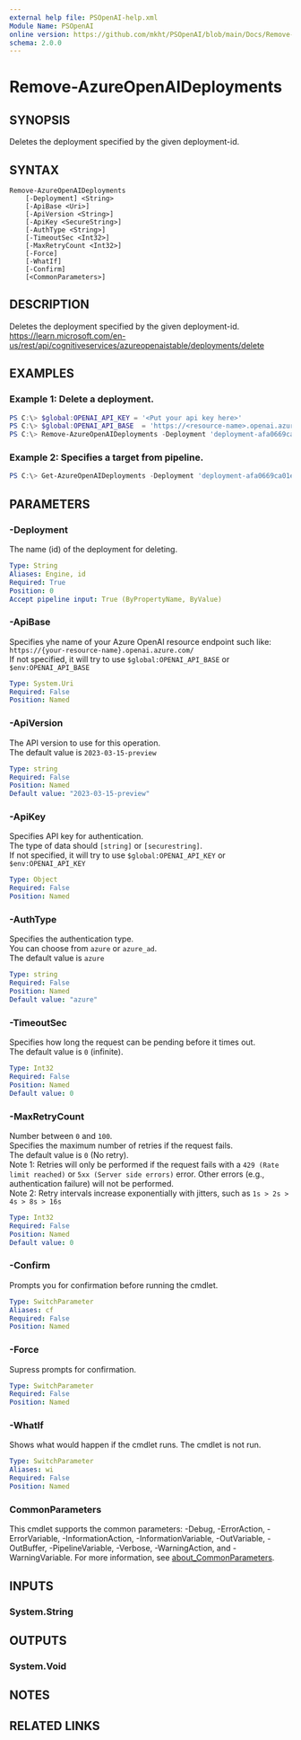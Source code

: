 ```yaml
---
external help file: PSOpenAI-help.xml
Module Name: PSOpenAI
online version: https://github.com/mkht/PSOpenAI/blob/main/Docs/Remove-AzureOpenAIDeployments.md
schema: 2.0.0
---
```


# Remove-AzureOpenAIDeployments

## SYNOPSIS
Deletes the deployment specified by the given deployment-id.

## SYNTAX

```
Remove-AzureOpenAIDeployments
    [-Deployment] <String>
    [-ApiBase <Uri>]
    [-ApiVersion <String>]
    [-ApiKey <SecureString>]
    [-AuthType <String>]
    [-TimeoutSec <Int32>]
    [-MaxRetryCount <Int32>]
    [-Force]
    [-WhatIf]
    [-Confirm]
    [<CommonParameters>]
```

## DESCRIPTION
Deletes the deployment specified by the given deployment-id.  
https://learn.microsoft.com/en-us/rest/api/cognitiveservices/azureopenaistable/deployments/delete

## EXAMPLES

### Example 1: Delete a deployment.
```powershell
PS C:\> $global:OPENAI_API_KEY = '<Put your api key here>'
PS C:\> $global:OPENAI_API_BASE  = 'https://<resource-name>.openai.azure.com/'
PS C:\> Remove-AzureOpenAIDeployments -Deployment 'deployment-afa0669ca01e4693ae3a93baf40f26d6'
```

### Example 2: Specifies a target from pipeline.
```powershell
PS C:\> Get-AzureOpenAIDeployments -Deployment 'deployment-afa0669ca01e4693ae3a93baf40f26d6' | Remove-AzureOpenAIDeployments -Force
```

## PARAMETERS

### -Deployment
The name (id) of the deployment for deleting.

```yaml
Type: String
Aliases: Engine, id
Required: True
Position: 0
Accept pipeline input: True (ByPropertyName, ByValue)
```

### -ApiBase
Specifies yhe name of your Azure OpenAI resource endpoint such like: 
`https://{your-resource-name}.openai.azure.com/`  
If not specified, it will try to use `$global:OPENAI_API_BASE` or `$env:OPENAI_API_BASE`

```yaml
Type: System.Uri
Required: False
Position: Named
```

### -ApiVersion
The API version to use for this operation.  
The default value is `2023-03-15-preview`

```yaml
Type: string
Required: False
Position: Named
Default value: "2023-03-15-preview"
```

### -ApiKey
Specifies API key for authentication.  
The type of data should `[string]` or `[securestring]`.  
If not specified, it will try to use `$global:OPENAI_API_KEY` or `$env:OPENAI_API_KEY`

```yaml
Type: Object
Required: False
Position: Named
```

### -AuthType
Specifies the authentication type.  
You can choose from `azure` or `azure_ad`.  
The default value is `azure`

```yaml
Type: string
Required: False
Position: Named
Default value: "azure"
```

### -TimeoutSec
Specifies how long the request can be pending before it times out.  
The default value is `0` (infinite).

```yaml
Type: Int32
Required: False
Position: Named
Default value: 0
```

### -MaxRetryCount
Number between `0` and `100`.  
Specifies the maximum number of retries if the request fails.  
The default value is `0` (No retry).  
Note 1: Retries will only be performed if the request fails with a `429 (Rate limit reached)` or `5xx (Server side errors)` error. Other errors (e.g., authentication failure) will not be performed.  
Note 2: Retry intervals increase exponentially with jitters, such as `1s > 2s > 4s > 8s > 16s`

```yaml
Type: Int32
Required: False
Position: Named
Default value: 0
```

### -Confirm
Prompts you for confirmation before running the cmdlet.

```yaml
Type: SwitchParameter
Aliases: cf
Required: False
Position: Named
```

### -Force
Supress prompts for confirmation.

```yaml
Type: SwitchParameter
Required: False
Position: Named
```

### -WhatIf
Shows what would happen if the cmdlet runs.
The cmdlet is not run.

```yaml
Type: SwitchParameter
Aliases: wi
Required: False
Position: Named
```

### CommonParameters
This cmdlet supports the common parameters: -Debug, -ErrorAction, -ErrorVariable, -InformationAction, -InformationVariable, -OutVariable, -OutBuffer, -PipelineVariable, -Verbose, -WarningAction, and -WarningVariable. For more information, see [about_CommonParameters](http://go.microsoft.com/fwlink/?LinkID=113216).

## INPUTS

### System.String

## OUTPUTS

### System.Void

## NOTES

## RELATED LINKS
